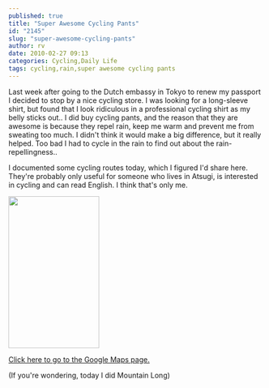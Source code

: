 ```yaml
---
published: true
title: "Super Awesome Cycling Pants"
id: "2145"
slug: "super-awesome-cycling-pants"
author: rv
date: 2010-02-27 09:13
categories: Cycling,Daily Life
tags: cycling,rain,super awesome cycling pants
---
```

Last week after going to the Dutch embassy in Tokyo to renew my passport I decided to stop by a nice cycling store. I was looking for a long-sleeve shirt, but found that I look ridiculous in a professional cycling shirt as my belly sticks out.. I did buy cycling pants, and the reason that they are awesome is because they repel rain, keep me warm and prevent me from sweating too much. I didn't think it would make a big difference, but it really helped. Too bad I had to cycle in the rain to find out about the rain-repellingness..

I documented some cycling routes today, which I figured I'd share here. They're probably only useful for someone who lives in Atsugi, is interested in cycling and can read English. I think that's only me.

<a href="https://s3.amazonaws.com/cfwblog/uploads/2010/02/roads.jpg"><img class="aligncenter size-medium wp-image-2146" title="Roads" src="https://s3.amazonaws.com/cfwblog/uploads/2010/02/roads.jpg?w=179" alt="" width="179" height="300" /></a>

<a href="http://maps.google.com/maps/ms?ie=UTF8&amp;hl=en&amp;msa=0&amp;msid=115269059499302079712.00048090e2334a3a708bf&amp;t=p&amp;z=13" target="_blank">Click here to go to the Google Maps page. </a>

(If you're wondering, today I did Mountain Long)